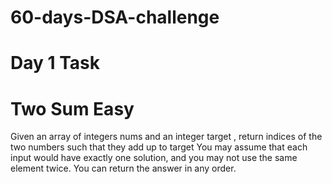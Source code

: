 # 60-days-DSA-challenge
# <h1>Day 1 Task</h1>
# Two Sum Easy
Given an array of integers nums and an integer target , return indices
of the two numbers such that they add up to target
You may assume that each input would have exactly one solution, and
you may not use the same element twice.
You can return the answer in any order.
